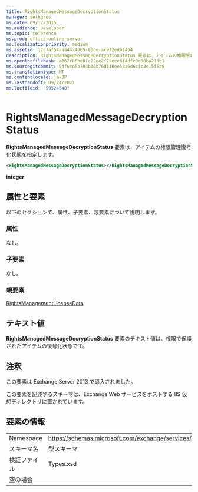 ```yaml
---
title: RightsManagedMessageDecryptionStatus
manager: sethgros
ms.date: 09/17/2015
ms.audience: Developer
ms.topic: reference
ms.prod: office-online-server
ms.localizationpriority: medium
ms.assetid: 17c7af54-aa44-4065-86ce-ac9f2edbf464
description: RightsManagedMessageDecryptionStatus 要素は、アイテムの権限管理復号化状態を指定します。
ms.openlocfilehash: a662f86bd0fa22ee2f79eee6f4dfc9d80ba213b1
ms.sourcegitcommit: 54f6cd5a704b36b76d110ee53a6d6c1c3e15f5a9
ms.translationtype: MT
ms.contentlocale: ja-JP
ms.lasthandoff: 09/24/2021
ms.locfileid: "59524540"
---
```

# <a name="rightsmanagedmessagedecryptionstatus"></a>RightsManagedMessageDecryptionStatus

**RightsManagedMessageDecryptionStatus** 要素は、アイテムの権限管理復号化状態を指定します。 
  
```XML
<RightsManagedMessageDecryptionStatus></RightsManagedMessageDecryptionStatus>
```

 **integer**
## <a name="attributes-and-elements"></a>属性と要素

以下のセクションで、属性、子要素、親要素について説明します。
  
### <a name="attributes"></a>属性

なし。
  
### <a name="child-elements"></a>子要素

なし。
  
### <a name="parent-elements"></a>親要素

[RightsManagementLicenseData](rightsmanagementlicensedata.md)
  
## <a name="text-value"></a>テキスト値

**RightsManagedMessageDecryptionStatus** 要素のテキスト値は、権限で保護されたアイテムの復号化状態です。 
  
## <a name="remarks"></a>注釈

この要素は Exchange Server 2013 で導入されました。
  
この要素を記述するスキーマは、Exchange Web サービスをホストする IIS 仮想ディレクトリに置かれています。
  
## <a name="element-information"></a>要素の情報

|||
|:-----|:-----|
|Namespace  <br/> |https://schemas.microsoft.com/exchange/services/2006/types  <br/> |
|スキーマ名  <br/> |型スキーマ  <br/> |
|検証ファイル  <br/> |Types.xsd  <br/> |
|空の場合  <br/> ||
   

